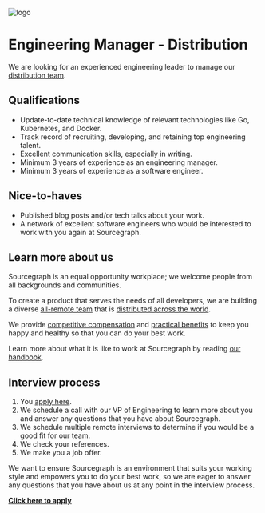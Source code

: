 ![logo](https://sourcegraph.com/.assets/img/sourcegraph-light-head-logo.svg)

# Engineering Manager - Distribution

We are looking for an experienced engineering leader to manage our [distribution team](https://about.sourcegraph.com/handbook/engineering/distribution).

## Qualifications

- Update-to-date technical knowledge of relevant technologies like Go, Kubernetes, and Docker.
- Track record of recruiting, developing, and retaining top engineering talent.
- Excellent communication skills, especially in writing.
- Minimum 3 years of experience as an engineering manager.
- Minimum 3 years of experience as a software engineer.

## Nice-to-haves

- Published blog posts and/or tech talks about your work.
- A network of excellent software engineers who would be interested to work with you again at Sourcegraph.

## Learn more about us

Sourcegraph is an equal opportunity workplace; we welcome people from all backgrounds and communities.

To create a product that serves the needs of all developers, we are building a diverse [all-remote team](https://about.sourcegraph.com/company/remote) that is [distributed across the world](https://about.sourcegraph.com/company/team).

We provide [competitive compensation](https://about.sourcegraph.com/handbook/people-ops/compensation) and [practical benefits](https://about.sourcegraph.com/handbook/people-ops/benefits-and-perks) to keep you happy and healthy so that you can do your best work.

Learn more about what it is like to work at Sourcegraph by reading [our handbook](https://about.sourcegraph.com/handbook/).

## Interview process

1. You [apply here](https://jobs.lever.co/sourcegraph/2c49d330-4185-42f6-a150-70ae64056474).
1. We schedule a call with our VP of Engineering to learn more about you and answer any questions that you have about Sourcegraph.
1. We schedule multiple remote interviews to determine if you would be a good fit for our team.
1. We check your references.
1. We make you a job offer.

We want to ensure Sourcegraph is an environment that suits your working style and empowers you to do your best work, so we are eager to answer any questions that you have about us at any point in the interview process.

**[Click here to apply](https://jobs.lever.co/sourcegraph/2c49d330-4185-42f6-a150-70ae64056474)**
